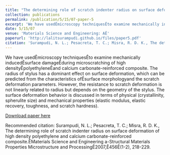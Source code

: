 ```yaml
---
title: "The determining role of scratch indenter radius on surface deformation of high density polyethylene and calcium carbonate-reinforced composite"
collection: publications
permalink: /publication/5/15/07-paper-5
excerpt: 'We have usedÊmicroscopy techniquesÊto examine mechanically inducedÊsurface damageÊduring microscratching of high densityÊpolyethyleneÊand calcium carbonate-reinforced composite. The radius of stylus has a dominant effect on surface deformation, which can be predicted from the characteristics ofÊsurface morphologyand the scratch deformation parameters. However, the resistance to scratch deformation is not linearly related to radius but depends on the geometry of the stylus. The surface deformation behavior is discussed in terms of physical (crystallinity, spherulite size) and mechanical properties (elastic modulus, elastic recovery, toughness, and scratch hardness).'
date: 5/15/07
venue: 'Materials Science and Engineering: AÊ'
paperurl: 'http://lalitsurampudi.github.io/files/paper5.pdf'
citation: 'Surampudi, N. L.; Pesacreta, T. C.; Misra, R. D. K., The determining role of scratch indenter radius on surface deformation of high density polyethylene and calcium carbonate-reinforced composite.ÊMaterials Science and Engineering a-Structural Materials Properties Microstructure and ProcessingÊ2007,Ê456Ê(1-2), 218-229.'
---
```

We have usedÊmicroscopy techniquesÊto examine mechanically inducedÊsurface damageÊduring microscratching of high densityÊpolyethyleneÊand calcium carbonate-reinforced composite. The radius of stylus has a dominant effect on surface deformation, which can be predicted from the characteristics ofÊsurface morphologyand the scratch deformation parameters. However, the resistance to scratch deformation is not linearly related to radius but depends on the geometry of the stylus. The surface deformation behavior is discussed in terms of physical (crystallinity, spherulite size) and mechanical properties (elastic modulus, elastic recovery, toughness, and scratch hardness).

[Download paper here](http://lalitsurampudi.github.io/files/paper5.pdf)

Recommended citation: Surampudi, N. L.; Pesacreta, T. C.; Misra, R. D. K., The determining role of scratch indenter radius on surface deformation of high density polyethylene and calcium carbonate-reinforced composite.ÊMaterials Science and Engineering a-Structural Materials Properties Microstructure and ProcessingÊ2007,Ê456Ê(1-2), 218-229.